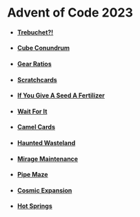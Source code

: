 # Advent of Code 2023

* #### [Trebuchet?!](https://github.com/iliyaYanev/advent-of-code-2023/tree/master/src/main/java/day_1)
* #### [Cube Conundrum](https://github.com/iliyaYanev/advent-of-code-2023/tree/master/src/main/java/day_2)
* #### [Gear Ratios](https://github.com/iliyaYanev/advent-of-code-2023/tree/master/src/main/java/day_3)
* #### [Scratchcards](https://github.com/iliyaYanev/advent-of-code-2023/tree/master/src/main/java/day_4)
* #### [If You Give A Seed A Fertilizer](https://github.com/iliyaYanev/advent-of-code-2023/tree/master/src/main/java/day_5)
* #### [Wait For It](https://github.com/iliyaYanev/advent-of-code-2023/tree/master/src/main/java/day_6)
* #### [Camel Cards](https://github.com/iliyaYanev/advent-of-code-2023/tree/master/src/main/java/day_7)
* #### [Haunted Wasteland](https://github.com/iliyaYanev/advent-of-code-2023/tree/master/src/main/java/day_8)
* #### [Mirage Maintenance](https://github.com/iliyaYanev/advent-of-code-2023/tree/master/src/main/java/day_9)
* #### [Pipe Maze](https://github.com/iliyaYanev/advent-of-code-2023/tree/master/src/main/java/day_10)
* #### [Cosmic Expansion](https://github.com/iliyaYanev/advent-of-code-2023/tree/master/src/main/java/day_11)
* #### [Hot Springs](https://github.com/iliyaYanev/advent-of-code-2023/tree/master/src/main/java/day_12)
